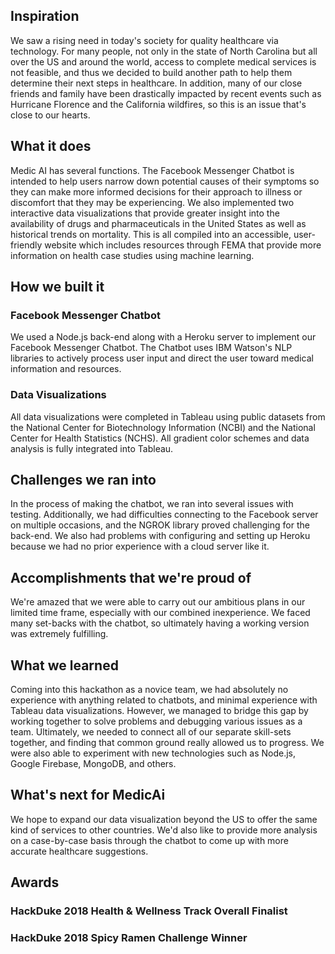 ## Inspiration
We saw a rising need in today's society for quality healthcare via technology. For many people, not only in the state of North Carolina but all over the US and around the world, access to complete medical services is not feasible, and thus we decided to build another path to help them determine their next steps in healthcare. In addition, many of our close friends and family have been drastically impacted by recent events such as Hurricane Florence and the California wildfires, so this is an issue that's close to our hearts.

## What it does
Medic AI has several functions. The Facebook Messenger Chatbot is intended to help users narrow down potential causes of their symptoms so they can make more informed decisions for their approach to illness or discomfort that they may be experiencing. We also implemented two interactive data visualizations that provide greater insight into the availability of drugs and pharmaceuticals in the United States as well as historical trends on mortality. This is all compiled into an accessible, user-friendly website which includes resources through FEMA that provide more information on health case studies using machine learning.

## How we built it
### Facebook Messenger Chatbot
We used a Node.js back-end along with a Heroku server to implement our Facebook Messenger Chatbot. The Chatbot uses IBM Watson's NLP libraries to actively process user input and direct the user toward medical information and resources.

### Data Visualizations
All data visualizations were completed in Tableau using public datasets from the National Center for Biotechnology Information (NCBI) and the National Center for Health Statistics (NCHS). All gradient color schemes and data analysis is fully integrated into Tableau.

## Challenges we ran into
In the process of making the chatbot, we ran into several issues with testing. Additionally, we had difficulties connecting to the Facebook server on multiple occasions, and the NGROK library proved challenging for the back-end. We also had problems with configuring and setting up Heroku because we had no prior experience with a cloud server like it.

## Accomplishments that we're proud of
We're amazed that we were able to carry out our ambitious plans in our limited time frame, especially with our combined inexperience. We faced many set-backs with the chatbot, so ultimately having a working version was extremely fulfilling.

## What we learned
Coming into this hackathon as a novice team, we had absolutely no experience with anything related to chatbots, and minimal experience with Tableau data visualizations. However, we managed to bridge this gap by working together to solve problems and debugging various issues as a team. Ultimately, we needed to connect all of our separate skill-sets together, and finding that common ground really allowed us to progress. We were also able to experiment with new technologies such as Node.js, Google Firebase, MongoDB, and others.

## What's next for MedicAi
We hope to expand our data visualization beyond the US to offer the same kind of services to other countries. We'd also like to provide more analysis on a case-by-case basis through the chatbot to come up with more accurate healthcare suggestions.

## Awards
### HackDuke 2018 Health & Wellness Track Overall Finalist
### HackDuke 2018 Spicy Ramen Challenge Winner
